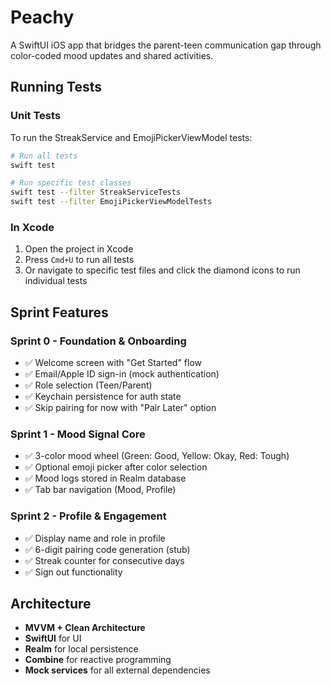 # Peachy

A SwiftUI iOS app that bridges the parent-teen communication gap through color-coded mood updates and shared activities.

## Running Tests

### Unit Tests

To run the StreakService and EmojiPickerViewModel tests:

```bash
# Run all tests
swift test

# Run specific test classes
swift test --filter StreakServiceTests
swift test --filter EmojiPickerViewModelTests
```

### In Xcode

1. Open the project in Xcode
2. Press `Cmd+U` to run all tests
3. Or navigate to specific test files and click the diamond icons to run individual tests

## Sprint Features

### Sprint 0 - Foundation & Onboarding
- ✅ Welcome screen with "Get Started" flow
- ✅ Email/Apple ID sign-in (mock authentication)
- ✅ Role selection (Teen/Parent)
- ✅ Keychain persistence for auth state
- ✅ Skip pairing for now with "Pair Later" option

### Sprint 1 - Mood Signal Core
- ✅ 3-color mood wheel (Green: Good, Yellow: Okay, Red: Tough)
- ✅ Optional emoji picker after color selection
- ✅ Mood logs stored in Realm database
- ✅ Tab bar navigation (Mood, Profile)

### Sprint 2 - Profile & Engagement
- ✅ Display name and role in profile
- ✅ 6-digit pairing code generation (stub)
- ✅ Streak counter for consecutive days
- ✅ Sign out functionality

## Architecture

- **MVVM + Clean Architecture**
- **SwiftUI** for UI
- **Realm** for local persistence
- **Combine** for reactive programming
- **Mock services** for all external dependencies